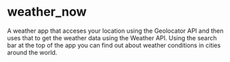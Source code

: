 # weather_now

A weather app that acceses your location using the Geolocator API and then uses that to get the weather data using the Weather API. Using the search bar at the top of the app you can find out about weather conditions in cities around the world.
